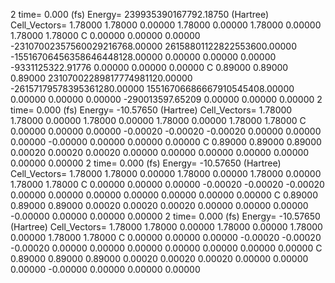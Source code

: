 2 
   time=    0.000 (fs)  Energy= 239935390167792.18750 (Hartree) Cell_Vectors=  1.78000  1.78000  0.00000  1.78000  0.00000  1.78000  0.00000  1.78000  1.78000 
   C    0.00000  0.00000  0.00000  -23107002357560029216768.00000 26158801122822553600.00000 -15516706456358646448128.00000  0.00000  0.00000  0.00000  -9331125322.91776  0.00000  0.00000  0.00000
   C    0.89000  0.89000  0.89000  23107002289817774981120.00000 -26157179578395361280.00000 15516706686667910545408.00000  0.00000  0.00000  0.00000  -290013597.65209  0.00000  0.00000  0.00000
2 
   time=    0.000 (fs)  Energy= -10.57650 (Hartree) Cell_Vectors=  1.78000  1.78000  0.00000  1.78000  0.00000  1.78000  0.00000  1.78000  1.78000 
   C    0.00000  0.00000  0.00000  -0.00020 -0.00020 -0.00020  0.00000  0.00000  0.00000  -0.00000  0.00000  0.00000  0.00000
   C    0.89000  0.89000  0.89000   0.00020  0.00020  0.00020  0.00000  0.00000  0.00000   0.00000  0.00000  0.00000  0.00000
2 
   time=    0.000 (fs)  Energy= -10.57650 (Hartree) Cell_Vectors=  1.78000  1.78000  0.00000  1.78000  0.00000  1.78000  0.00000  1.78000  1.78000 
   C    0.00000  0.00000  0.00000  -0.00020 -0.00020 -0.00020  0.00000  0.00000  0.00000   0.00000  0.00000  0.00000  0.00000
   C    0.89000  0.89000  0.89000   0.00020  0.00020  0.00020  0.00000  0.00000  0.00000  -0.00000  0.00000  0.00000  0.00000
2 
   time=    0.000 (fs)  Energy= -10.57650 (Hartree) Cell_Vectors=  1.78000  1.78000  0.00000  1.78000  0.00000  1.78000  0.00000  1.78000  1.78000 
   C    0.00000  0.00000  0.00000  -0.00020 -0.00020 -0.00020  0.00000  0.00000  0.00000   0.00000  0.00000  0.00000  0.00000
   C    0.89000  0.89000  0.89000   0.00020  0.00020  0.00020  0.00000  0.00000  0.00000  -0.00000  0.00000  0.00000  0.00000

